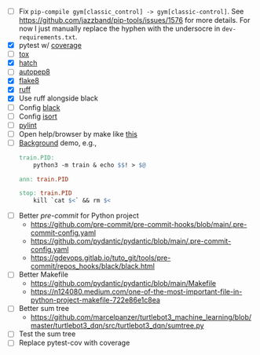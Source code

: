 - [ ] Fix `pip-compile gym[classic_control] -> gym[classic-control]`. See https://github.com/jazzband/pip-tools/issues/1576 for more details. For now I just manually replace the hyphen with the undersocre in `dev-requirements.txt`.
- [x] pytest w/ [coverage](https://github.com/nedbat/coveragepy)
- [ ] [tox](https://github.com/tox-dev/tox)
- [x] [hatch](https://github.com/pypa/hatch)
- [ ] [autopep8](https://github.com/hhatto/autopep8)
- [x] [flake8](https://github.com/PyCQA/flake8)
- [x] [ruff](https://github.com/charliermarsh/ruff)
- [x] Use ruff alongside black
- [ ] Config [black](https://github.com/psf/black)
- [ ] Config [isort](https://github.com/PyCQA/isort)
- [ ] [pylint](https://github.com/PyCQA/pylint)
- [ ] Open help/browser by make like [this](https://github.com/jeshraghian/snntorch/blob/cd9f9c0cf36a31e73a55de03d2e1408a379be6c5/Makefile#L4)
- [ ] [Background](https://www.baeldung.com/linux/kill-background-process) demo, e.g.,
    ```makefile
    train.PID:
        python3 -m train & echo $$! > $@

    ann: train.PID

    stop: train.PID
        kill `cat $<` && rm $<
    ```
- [ ] Better *pre-commit* for Python project
    - https://github.com/pre-commit/pre-commit-hooks/blob/main/.pre-commit-config.yaml
    - https://github.com/pydantic/pydantic/blob/main/.pre-commit-config.yaml
    - https://gdevops.gitlab.io/tuto_git/tools/pre-commit/repos_hooks/black/black.html
- [ ] Better Makefile
    - https://github.com/pydantic/pydantic/blob/main/Makefile
    - https://n124080.medium.com/one-of-the-most-important-file-in-python-project-makefile-722e86e1c8ea
- [ ] Better sum tree
    - https://github.com/marcelpanzer/turtlebot3_machine_learning/blob/master/turtlebot3_dqn/src/turtlebot3_dqn/sumtree.py
- [ ] Test the sum tree
- [ ] Replace pytest-cov with coverage
